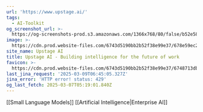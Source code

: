 ```yaml
---
url: 'https://www.upstage.ai/'
tags:
  - AI-Toolkit
og_screenshot_url: >-
  https://og-screenshots-prod.s3.amazonaws.com/1366x768/80/false/b52e585eef83b29a7f17a79b1984346e6badb3982c22e0b7575186ed347441dd.jpeg
image: >-
  https://cdn.prod.website-files.com/6743d5190bb2b52f38e99e37/678e59ec2c46de320b8f4224_OG%20Upstage%20Console.jpg
site_name: Upstage AI
title: Upstage AI - Building intelligence for the future of work
favicon: >-
  https://cdn.prod.website-files.com/6743d5190bb2b52f38e99e37/6748713db65988aab4e2dbf7_G.WEB.svg
last_jina_request: '2025-03-09T06:45:05.327Z'
jina_error: 'HTTP error! status: 429'
og_last_fetch: 2025-03-07T05:19:01.840Z
---
```

[[Small Language Models]]
[[Artificial Intelligence|Enterprise AI]]
